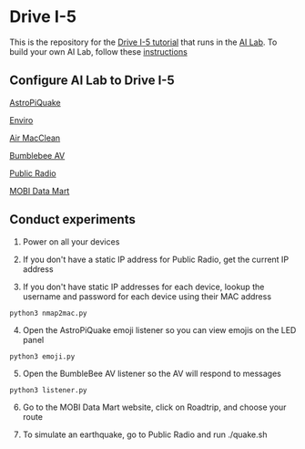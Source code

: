 # Drive I-5

This is the repository for the [Drive I-5 tutorial](http://i18nelson.com/Tutorial-DriveI5/EVehicles.htm) that runs in the [AI Lab](https://github.com/NelsonPython/AI_Lab).  To build your own AI Lab, follow these [instructions](https://github.com/NelsonPython/AI_Lab)

<h2>Configure AI Lab to Drive I-5</h2>

[AstroPiQuake](AstroPiQuake/README.md)

[Enviro](Enviro/README.md)

[Air MacClean](AirMacClean/README.md)

[Bumblebee AV](BumblebeeAV/README.md)

[Public Radio](PublicRadio/README.md)

[MOBI Data Mart](DataMart/README.md)

<h2>Conduct experiments</h2>

1. Power on all your devices

2. If you don't have a static IP address for Public Radio, get the current IP address

3. If you don't have static IP addresses for each device, lookup the username and password for each device using their MAC address

```
python3 nmap2mac.py
```

4. Open the AstroPiQuake emoji listener so you can view emojis on the LED panel

```
python3 emoji.py
```

5. Open the BumbleBee AV listener so the AV will respond to messages

```
python3 listener.py
```

6. Go to the MOBI Data Mart website, click on Roadtrip, and choose your route

7. To simulate an earthquake, go to Public Radio and run ./quake.sh
